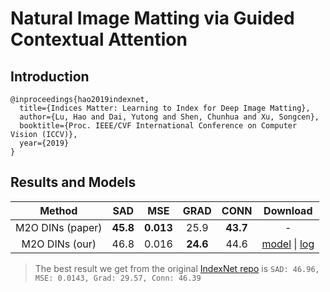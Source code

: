 # Natural Image Matting via Guided Contextual Attention

## Introduction

```
@inproceedings{hao2019indexnet,
  title={Indices Matter: Learning to Index for Deep Image Matting},
  author={Lu, Hao and Dai, Yutong and Shen, Chunhua and Xu, Songcen},
  booktitle={Proc. IEEE/CVF International Conference on Computer Vision (ICCV)},
  year={2019}
}
```

## Results and Models

|   Method   |  SAD  |  MSE   | GRAD  | CONN  | Download |
|:----------:|:-----:|:------:|:-----:|:-----:|:--------:|
|  M2O DINs (paper) | **45.8**  | **0.013**  | 25.9  | **43.7**  | - |
|  M2O DINs (our)   | 46.8  | 0.016  | **24.6**  | 44.6  | [model](TODO) \| [log](TODO) |

> The best result we get from the original [IndexNet repo](https://github.com/poppinace/indexnet_matting) is `SAD: 46.96, MSE: 0.0143, Grad: 29.57, Conn: 46.39`

